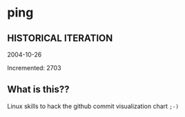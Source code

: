 # ping

## HISTORICAL ITERATION
2004-10-26

Incremented: 2703

## What is this?? 
Linux skills to hack the github commit visualization chart `;-)`
